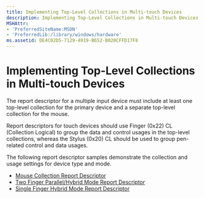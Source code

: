 ```yaml
---
title: Implementing Top-Level Collections in Multi-touch Devices
description: Implementing Top-Level Collections in Multi-touch Devices
MSHAttr:
- 'PreferredSiteName:MSDN'
- 'PreferredLib:/library/windows/hardware'
ms.assetid: DE4C02D5-7129-4919-B652-B020CFFD17F8
---
```


# Implementing Top-Level Collections in Multi-touch Devices


The report descriptor for a multiple input device must include at least one top-level collection for the primary device and a separate top-level collection for the mouse.

Report descriptors for touch devices should use Finger (0x22) CL (Collection Logical) to group the data and control usages in the top-level collections, whereas the Stylus (0x20) CL should be used to group pen-related control and data usages.

The following report descriptor samples demonstrate the collection and usage settings for device type and mode.

-   [Mouse Collection Report Descriptor](mouse-collection-report-descriptor.md)
-   [Two Finger Parallel/Hybrid Mode Report Descriptor](two-finger-parallel-hybrid-mode-report-descriptor.md)
-   [Single Finger Hybrid Mode Report Descriptor](single-finger-hybrid-mode-report-descriptor.md)

 

 






